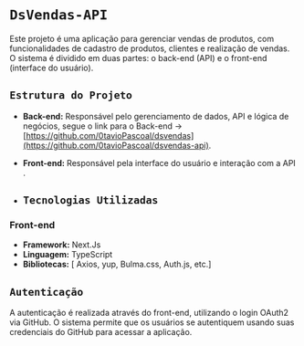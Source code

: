 # ```DsVendas-API```

Este projeto é uma aplicação para gerenciar vendas de produtos, com funcionalidades de cadastro de produtos, clientes e realização de vendas. O sistema é dividido em duas partes: o back-end (API) e o front-end (interface do usuário).

## ``Estrutura do Projeto``

- **Back-end:** Responsável pelo gerenciamento de dados, API e lógica de negócios,  segue o link para o Back-end -> [https://github.com/0tavioPascoal/dsvendas](https://github.com/0tavioPascoal/dsvendas-api).
- **Front-end:** Responsável pela interface do usuário e interação com a API .

- ## ``Tecnologias Utilizadas``

### Front-end

- **Framework:** Next.Js
- **Linguagem:** TypeScript
- **Bibliotecas:** [ Axios, yup, Bulma.css, Auth.js, etc.]

 ## ``Autenticação``

A autenticação é realizada através do front-end, utilizando o login OAuth2 via GitHub. O sistema permite que os usuários se autentiquem usando suas credenciais do GitHub para acessar a aplicação.



